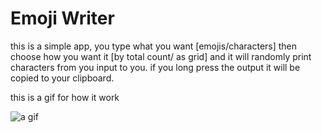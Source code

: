 # Emoji Writer

this is a simple app, you type what you want [emojis/characters] then choose
how you want it [by total count/ as grid] and it will randomly print
characters from you input to you. if you long press the output it will
be copied to your clipboard.


this is a gif for how it work

![a gif](https://user-images.githubusercontent.com/60518663/104119272-f1807880-5336-11eb-81d2-9d66f1c12718.gif)
